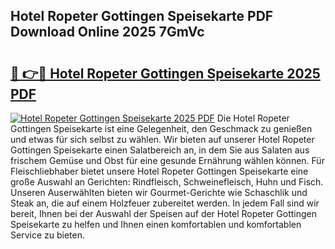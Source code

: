## Hotel Ropeter Gottingen Speisekarte PDF Download Online 2025 7GmVc

# <h2><a href="http://gc75n1v.nevu.top/?p=Hotel+Ropeter+Gottingen+Speisekarte">🔗 👉🔴 Hotel Ropeter Gottingen Speisekarte 2025 PDF</a></h2>

[![Hotel Ropeter Gottingen Speisekarte 2025 PDF](https://i.imgur.com/dBaPXMq.png)](http://gc75n1v.nevu.top/?p=Hotel+Ropeter+Gottingen+Speisekarte)
Die Hotel Ropeter Gottingen Speisekarte ist eine Gelegenheit, den Geschmack zu genießen und etwas für sich selbst zu wählen. Wir bieten auf unserer Hotel Ropeter Gottingen Speisekarte einen Salatbereich an, in dem Sie aus Salaten aus frischem Gemüse und Obst für eine gesunde Ernährung wählen können. Für Fleischliebhaber bietet unsere Hotel Ropeter Gottingen Speisekarte eine große Auswahl an Gerichten: Rindfleisch, Schweinefleisch, Huhn und Fisch. Unseren Auserwählten bieten wir Gourmet-Gerichte wie Schaschlik und Steak an, die auf einem Holzfeuer zubereitet werden. In jedem Fall sind wir bereit, Ihnen bei der Auswahl der Speisen auf der Hotel Ropeter Gottingen Speisekarte zu helfen und Ihnen einen komfortablen und komfortablen Service zu bieten.
